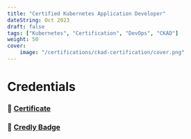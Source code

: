 ```yaml
---
title: "Certified Kubernetes Application Developer"
dateString: Oct 2023
draft: false
tags: ["Kubernetes", "Certification", "DevOps", "CKAD"]
weight: 50
cover:
    image: "/certifications/ckad-certification/cover.png"
---
```


# Credentials

### 🔗 [Certificate](https://drive.google.com/file/d/1OR6lwN3K69LsXY7ru18zxEFZM7AKuL-G/view?usp=sharing)

### 🔗 [Credly Badge](https://www.credly.com/badges/d1295aa9-1a4d-43af-83cc-0e9e55d7c8fa/public_url)
